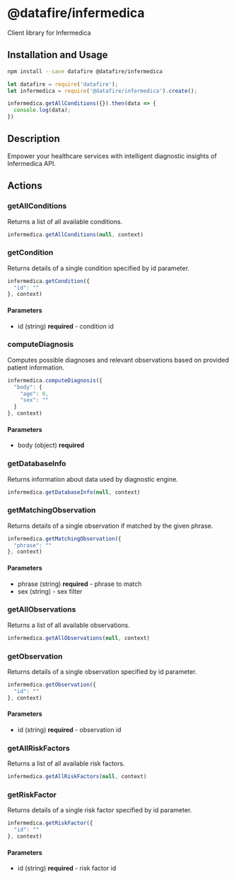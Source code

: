# @datafire/infermedica

Client library for Infermedica

## Installation and Usage
```bash
npm install --save datafire @datafire/infermedica
```

```js
let datafire = require('datafire');
let infermedica = require('@datafire/infermedica').create();

infermedica.getAllConditions({}).then(data => {
  console.log(data);
})
```

## Description
Empower your healthcare services with intelligent diagnostic insights of Infermedica API.

## Actions
### getAllConditions
Returns a list of all available conditions.


```js
infermedica.getAllConditions(null, context)
```


### getCondition
Returns details of a single condition specified by id parameter.


```js
infermedica.getCondition({
  "id": ""
}, context)
```

#### Parameters
* id (string) **required** - condition id

### computeDiagnosis
Computes possible diagnoses and relevant observations based on provided patient information.


```js
infermedica.computeDiagnosis({
  "body": {
    "age": 0,
    "sex": ""
  }
}, context)
```

#### Parameters
* body (object) **required**

### getDatabaseInfo
Returns information about data used by diagnostic engine.


```js
infermedica.getDatabaseInfo(null, context)
```


### getMatchingObservation
Returns details of a single observation if matched by the given phrase.


```js
infermedica.getMatchingObservation({
  "phrase": ""
}, context)
```

#### Parameters
* phrase (string) **required** - phrase to match
* sex (string) - sex filter

### getAllObservations
Returns a list of all available observations.


```js
infermedica.getAllObservations(null, context)
```


### getObservation
Returns details of a single observation specified by id parameter.


```js
infermedica.getObservation({
  "id": ""
}, context)
```

#### Parameters
* id (string) **required** - observation id

### getAllRiskFactors
Returns a list of all available risk factors.


```js
infermedica.getAllRiskFactors(null, context)
```


### getRiskFactor
Returns details of a single risk factor specified by id parameter.


```js
infermedica.getRiskFactor({
  "id": ""
}, context)
```

#### Parameters
* id (string) **required** - risk factor id

